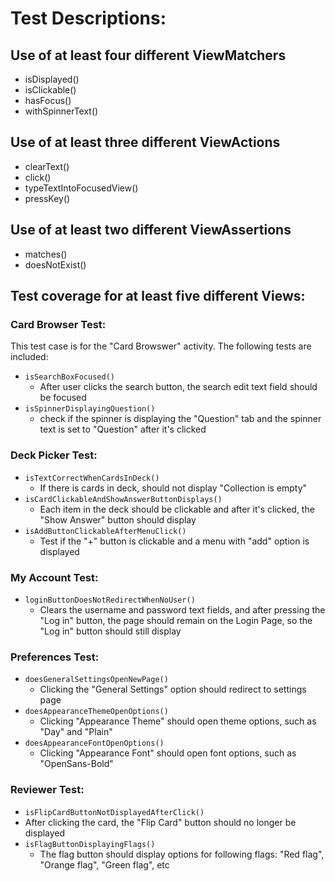 
# Test Descriptions: 

## Use of at least four different ViewMatchers
  - isDisplayed()
  - isClickable()
  - hasFocus()
  - withSpinnerText()
## Use of at least three different ViewActions
  - clearText()
  - click()
  - typeTextIntoFocusedView()
  - pressKey()
## Use of at least two different ViewAssertions
  - matches()
  - doesNotExist()
## Test coverage for at least five different Views: 

### Card Browser Test: 
This test case is for the "Card Browswer" activity. The following tests are included: 
  - `isSearchBoxFocused()`
    - After user clicks the search button, the search edit text field should be focused 
  - `isSpinnerDisplayingQuestion()`
    - check if the spinner is displaying the "Question" tab and the spinner text is set to "Question" after it's clicked 
 
### Deck Picker Test: 
  - `isTextCorrectWhenCardsInDeck()`
    - If there is cards in deck, should not display "Collection is empty"
  - `isCardClickableAndShowAnswerButtonDisplays()`
    - Each item in the deck should be clickable and after it's clicked, the "Show Answer" button should display 
  - `isAddButtonClickableAfterMenuClick()`
    - Test if the "+" button is clickable and a menu with "add" option is displayed 

### My Account Test: 
  - `loginButtonDoesNotRedirectWhenNoUser()`
    - Clears the username and password text fields, and after pressing the "Log in" button, the page should remain on the Login Page, so the "Log in" button should still display 
 
### Preferences Test:
  - `doesGeneralSettingsOpenNewPage()`
    - Clicking the "General Settings" option should redirect to settings page 
  - `doesAppearanceThemeOpenOptions()`
    - Clicking "Appearance Theme" should open theme options, such as "Day" and "Plain"
  - `doesAppearanceFontOpenOptions()`
     - Clicking "Appearance Font" should open font options, such as "OpenSans-Bold"
     
### Reviewer Test: 
  - `isFlipCardButtonNotDisplayedAfterClick()`
   - After clicking the card, the "Flip Card" button should no longer be displayed 
  - `isFlagButtonDisplayingFlags()`
    - The flag button should display options for following flags: "Red flag", "Orange flag", "Green flag", etc 
